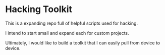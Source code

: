 # Hacking Toolkit

This is a expanding repo full of helpful scripts used for hacking.

I intend to start small and expand each for custom projects.

Ultimately, I would like to build a toolkit that I can easily pull from device to device.
